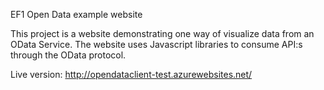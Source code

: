EF1 Open Data example website

This project is a website demonstrating one way of visualize data from an OData Service.
The website uses Javascript libraries to consume API:s through the OData protocol.

Live version:
http://opendataclient-test.azurewebsites.net/



